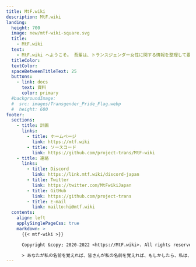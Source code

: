 ```yaml
---
title: MtF.wiki
description: MtF.wiki
landing:
  height: 700
  image: new/mtf-wiki-square.svg
  title:
    - MtF.wiki
  text:
    - MtF.wiki へようこそ。 吾輩は、トランスジェンダー女性に関する情報を整理して要約し、より良い支援を提供するよう努めています〜
  titleColor:
  textColor:
  spaceBetweenTitleText: 25
  buttons:
    - link: docs
      text: 資料
      color: primary
  #backgroundImage:
  #  src: images/Transgender_Pride_Flag.webp
  #  height: 600
footer:
  sections:
    - title: 計画
      links:
        - title: ホームページ
          link: https://mtf.wiki
        - title: ソースコード
          link: https://github.com/project-trans/MtF-wiki
    - title: 連絡
      links:
        - title: Discord
          link: https://link.mtf.wiki/discord-japan
        - title: Twitter
          link: https://twitter.com/MtFwikiJapan
        - title: GitHub
          link: https://github.com/project-trans
        - title: E-mail
          link: mailto:hi@mtf.wiki
  contents:
    align: left
    applySinglePageCss: true
    markdown: >
      {{< mtf-wiki >}}

      Copyright &copy; 2020-2022 <https://MtF.wiki>. All rights reserved.

      > あなたが私の名前を覚えれば、皆さんが私の名前を覚えれば、もしかしたら、私は、あるいは「私たち」は、いつか自由に生きられるようになるかもしれません。
---
```


